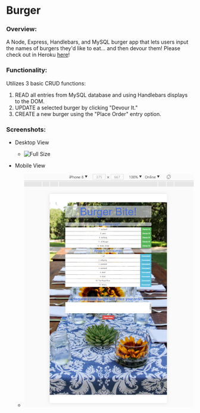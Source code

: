 # Burger

### Overview:
A Node, Express, Handlebars, and MySQL burger app that lets users input the names of burgers they'd like to eat... and then devour them!
Please check out in Heroku [here](https://burger-bite.herokuapp.com/)!


### Functionality:
Utilizes 3 basic CRUD functions:
  1. READ all entries from MySQL database and using Handlebars displays to the DOM.
  2. UPDATE a selected burger by clicking "Devour It."
  3. CREATE a new burger using the "Place Order" entry option.
   
### Screenshots:
- Desktop View
  * ![Full Size](/screenshots/desktop.png)


- Mobile View
  * ![Mobile Size](/screenshots/mobile.png)

